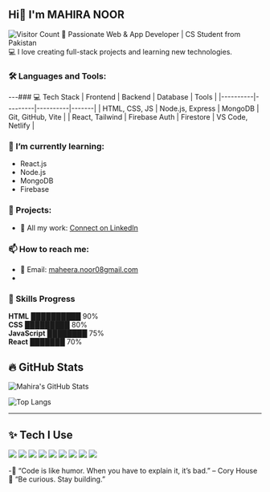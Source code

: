 ## Hi👋 I'm MAHIRA NOOR
![Visitor Count](https://komarev.com/ghpvc/?username=developer-mahira&style=flat&color=blue)
🌟 Passionate Web & App Developer | CS Student from Pakistan  
💻 I love creating full-stack projects and learning new technologies.

### 🛠️ Languages and Tools:
---### 💻 Tech Stack
| Frontend | Backend | Database | Tools |
|----------|---------|----------|-------|
| HTML, CSS, JS | Node.js, Express | MongoDB | Git, GitHub, Vite |
| React, Tailwind | Firebase Auth | Firestore | VS Code, Netlify |

### 🌱 I’m currently learning:
- React.js
- Node.js
- MongoDB
- Firebase

### 💼 Projects:
- 📂 All my work: [Connect on LinkedIn](https://www.linkedin.com/in/mahira-noor-89783b363)

### 📫 How to reach me:
- 📧 Email: [maheera.noor08gmail.com](mailto:maheera.noor08@gmail.com)
- 
### 🚀 Skills Progress
**HTML** ██████████ 90%  
**CSS** █████████ 80%  
**JavaScript** ████████ 75%  
**React** ███████ 70%

## 🔥 GitHub Stats

![Mahira's GitHub Stats](https://github-readme-stats.vercel.app/api?username=developer-mahira&show_icons=true&theme=tokyonight)

![Top Langs](https://github-readme-stats.vercel.app/api/top-langs/?username=developer-mahira&layout=compact&theme=tokyonight)

---

## ✨ Tech I Use

<img src="https://img.shields.io/badge/HTML5-orange?style=for-the-badge&logo=html5&logoColor=white"/>
<img src="https://img.shields.io/badge/CSS3-blue?style=for-the-badge&logo=css3&logoColor=white"/>
<img src="https://img.shields.io/badge/JavaScript-yellow?style=for-the-badge&logo=javascript&logoColor=black"/>
<img src="https://img.shields.io/badge/React-black?style=for-the-badge&logo=react&logoColor=cyan"/>
<img src="https://img.shields.io/badge/Node.js-green?style=for-the-badge&logo=node.js&logoColor=white"/>
<img src="https://img.shields.io/badge/Firebase-ffca28?style=for-the-badge&logo=firebase&logoColor=black"/>
<img src="https://img.shields.io/badge/MongoDB-darkgreen?style=for-the-badge&logo=mongodb&logoColor=white"/>
<img src="https://img.shields.io/badge/TailwindCSS-38b2ac?style=for-the-badge&logo=tailwind-css&logoColor=white"/>
<img src="https://img.shields.io/badge/Git-black?style=for-the-badge&logo=git&logoColor=orange"/>

-💬 “Code is like humor. When you have to explain it, it’s bad.” – Cory House  
🌟 “Be curious. Stay building.”
